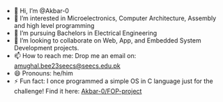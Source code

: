 - 👋 Hi, I’m @Akbar-0
- 👀 I’m interested in Microelectronics, Computer Architecture, Assembly and high level programming
- 🌱 I’m pursuing Bachelors in Electrical Engineering
- 💞️ I’m looking to collaborate on Web, App, and Embedded System Development projects.
- 📫 How to reach me: Drop me an email on: amughal.bee23seecs@seecs.edu.pk
- 😄 Pronouns: he/him
- ⚡ Fun fact: I once programmed a simple OS in C language just for the challenge! Find it here: [Akbar-0/FOP-project
](https://github.com/Akbar-0/FOP-project)
<!---
Akbar-0/Akbar-0 is a ✨ special ✨ repository because its `README.md` (this file) appears on your GitHub profile.
You can click the Preview link to take a look at your changes.
--->
